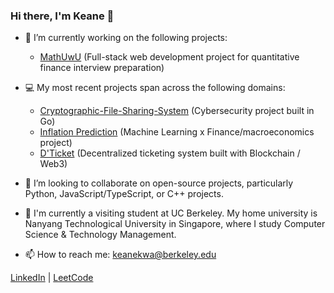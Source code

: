 ### Hi there, I'm Keane 👋

- 🔭 I’m currently working on the following projects:
  - [MathUwU](https://github.com/keanekwa/MathUwU) (Full-stack web development project for quantitative finance interview preparation)


- 💻 My most recent projects span across the following domains:
  - [Cryptographic-File-Sharing-System](https://github.com/keanekwa/Cryptographic-File-Sharing-System) (Cybersecurity project built in Go)
  - [Inflation Prediction](https://github.com/keanekwa/Inflation-Prediction) (Machine Learning x Finance/macroeconomics project)
  - [D'Ticket](https://github.com/keanekwa/D-Ticket) (Decentralized ticketing system built with Blockchain / Web3)
  

- 🤝 I’m looking to collaborate on open-source projects, particularly Python, JavaScript/TypeScript, or C++ projects.


- 🏫 I'm currently a visiting student at UC Berkeley. My home university is Nanyang Technological University in Singapore, where I study Computer Science & Technology Management.


- 📫 How to reach me: keanekwa@berkeley.edu

[LinkedIn](https://www.linkedin.com/in/keane-kwa/) | [LeetCode](https://leetcode.com/keanekwa/)
